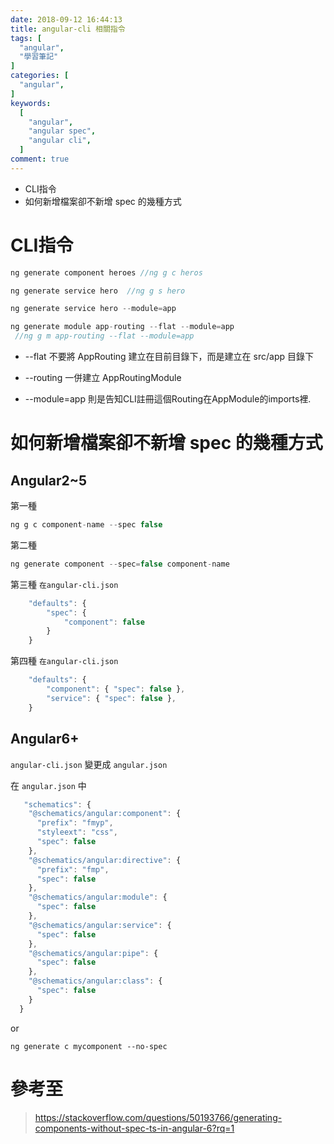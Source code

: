 ```yaml
---
date: 2018-09-12 16:44:13
title: angular-cli 相關指令
tags: [
  "angular",
  "學習筆記"
]
categories: [
  "angular",
]
keywords:
  [
    "angular",
    "angular spec",
    "angular cli",
  ]
comment: true
---
```


- CLI指令
- 如何新增檔案卻不新增 spec 的幾種方式
<!--more-->

# CLI指令

```js
ng generate component heroes //ng g c heros
```

```js
ng generate service hero  //ng g s hero
```

```js
ng generate service hero --module=app 
```

```js
ng generate module app-routing --flat --module=app 
 //ng g m app-routing --flat --module=app 
```

- --flat 不要將 AppRouting 建立在目前目錄下，而是建立在 src/app 目錄下 

- --routing  一併建立 AppRoutingModule

- --module=app 則是告知CLI註冊這個Routing在AppModule的imports裡.

# 如何新增檔案卻不新增 spec 的幾種方式

## Angular2~5

第一種

```js
ng g c component-name --spec false
```

第二種

```js
ng generate component --spec=false component-name
```

第三種   `在angular-cli.json`

```js
    "defaults": {
        "spec": {
            "component": false
        }
    }
```

第四種   `在angular-cli.json`

```js
    "defaults": {
        "component": { "spec": false },
        "service": { "spec": false },
    }
```

## Angular6+

`angular-cli.json` 變更成 `angular.json`

在 `angular.json` 中

```js
   "schematics": {
    "@schematics/angular:component": {
      "prefix": "fmyp",
      "styleext": "css",
      "spec": false
    },
    "@schematics/angular:directive": {
      "prefix": "fmp",
      "spec": false
    },
    "@schematics/angular:module": {
      "spec": false
    },
    "@schematics/angular:service": {
      "spec": false
    },
    "@schematics/angular:pipe": {
      "spec": false
    },
    "@schematics/angular:class": {
      "spec": false
    }
  }
```

or

```
ng generate c mycomponent --no-spec
```

# 參考至
> https://stackoverflow.com/questions/50193766/generating-components-without-spec-ts-in-angular-6?rq=1

